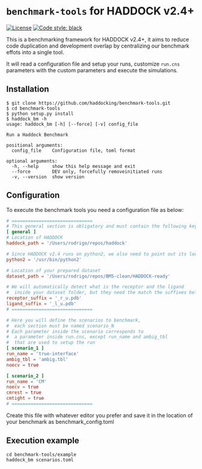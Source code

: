 # `benchmark-tools` for HADDOCK v2.4+

[![License](https://img.shields.io/badge/License-Apache_2.0-blue.svg)](https://opensource.org/licenses/Apache-2.0)
[![Code style: black](https://img.shields.io/badge/code%20style-black-000000.svg)](https://github.com/psf/black)

This is a benchmarking framework for HADDOCK v2.4+, it aims to reduce code duplication and development overlap by centralizing our benchmark effots into a single tool.

It will read a configuration file and setup your runs, customize `run.cns` parameters with the custom parameters and execute the simulations.

## Installation

```text
$ git clone https://github.com/haddocking/benchmark-tools.git
$ cd benchmark-tools
$ python setup.py install
$ haddock_bm -h
usage: haddock_bm [-h] [--force] [-v] config_file

Run a Haddock Benchmark

positional arguments:
  config_file    Configuration file, toml format

optional arguments:
  -h, --help     show this help message and exit
  --force        DEV only, forcefully removeinitiated runs
  -v, --version  show version
```

## Configuration

To execute the benchmark tools you need a configuration file as below:

```toml
# ==============================
# This general section is obligatory and must contain the following keys
[ general ]
# Location of HADDOCK
haddock_path = '/Users/rodrigo/repos/haddock'

# Since HADDOCK v2.4 runs on python2, we also need to point out its location
python2 = '/usr/bin/python2'

# Location of your prepared dataset
dataset_path = '/Users/rodrigo/repos/BM5-clean/HADDOCK-ready'

# We will automatically detect what is the receptor and the ligand
#  inside your dataset folder, but they need the match the suffixes below
receptor_suffix = '_r_u.pdb'
ligand_suffix = '_l_u.pdb'
# ==============================

# Here you will define the scenarios to benchmark,
#  each section must be named scenario_N
# Each parameter inside the scenario corresponds to
#  a parameter inside run.cns, except run_name and ambig_tbl
#  that are used to setup the run
[ scenario_1 ]
run_name = 'true-interface'
ambig_tbl = 'ambig.tbl'
noecv = true

[ scenario_2 ]
run_name = 'CM'
noecv = true
cmrest = true
cmtight = true
# ==============================
```

Create this file with whatever editor you prefer and save it in the location of your benchmark as benchmark_config.toml

## Execution example

```text
cd benchmark-tools/example
haddock_bm scenarios.toml
```
